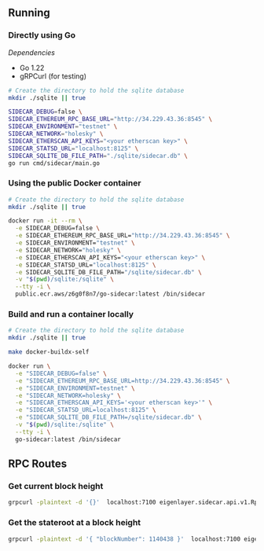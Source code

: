 ## Running

### Directly using Go

*Dependencies*

* Go 1.22
* gRPCurl (for testing)

```bash
# Create the directory to hold the sqlite database
mkdir ./sqlite || true

SIDECAR_DEBUG=false \
SIDECAR_ETHEREUM_RPC_BASE_URL="http://34.229.43.36:8545" \
SIDECAR_ENVIRONMENT="testnet" \
SIDECAR_NETWORK="holesky" \
SIDECAR_ETHERSCAN_API_KEYS="<your etherscan key>" \
SIDECAR_STATSD_URL="localhost:8125" \
SIDECAR_SQLITE_DB_FILE_PATH="./sqlite/sidecar.db" \
go run cmd/sidecar/main.go
```

### Using the public Docker container
```bash
# Create the directory to hold the sqlite database
mkdir ./sqlite || true

docker run -it --rm \
  -e SIDECAR_DEBUG=false \
  -e SIDECAR_ETHEREUM_RPC_BASE_URL="http://34.229.43.36:8545" \
  -e SIDECAR_ENVIRONMENT="testnet" \
  -e SIDECAR_NETWORK="holesky" \
  -e SIDECAR_ETHERSCAN_API_KEYS="<your etherscan key>" \
  -e SIDECAR_STATSD_URL="localhost:8125" \
  -e SIDECAR_SQLITE_DB_FILE_PATH="/sqlite/sidecar.db" \
  -v "$(pwd)/sqlite:/sqlite" \
  --tty -i \
  public.ecr.aws/z6g0f8n7/go-sidecar:latest /bin/sidecar
```

### Build and run a container locally
```bash
# Create the directory to hold the sqlite database
mkdir ./sqlite || true

make docker-buildx-self

docker run \
  -e "SIDECAR_DEBUG=false" \
  -e "SIDECAR_ETHEREUM_RPC_BASE_URL=http://34.229.43.36:8545" \
  -e "SIDECAR_ENVIRONMENT=testnet" \
  -e "SIDECAR_NETWORK=holesky" \
  -e "SIDECAR_ETHERSCAN_API_KEYS='<your etherscan key>'" \
  -e "SIDECAR_STATSD_URL=localhost:8125" \
  -e "SIDECAR_SQLITE_DB_FILE_PATH=/sqlite/sidecar.db" \
  -v "$(pwd)/sqlite:/sqlite" \
  --tty -i \
  go-sidecar:latest /bin/sidecar
```

## RPC Routes

### Get current block height

```bash
grpcurl -plaintext -d '{}'  localhost:7100 eigenlayer.sidecar.api.v1.Rpc/GetBlockHeight
```

### Get the stateroot at a block height

```bash
grpcurl -plaintext -d '{ "blockNumber": 1140438 }'  localhost:7100 eigenlayer.sidecar.api.v1.Rpc/GetStateRoot

